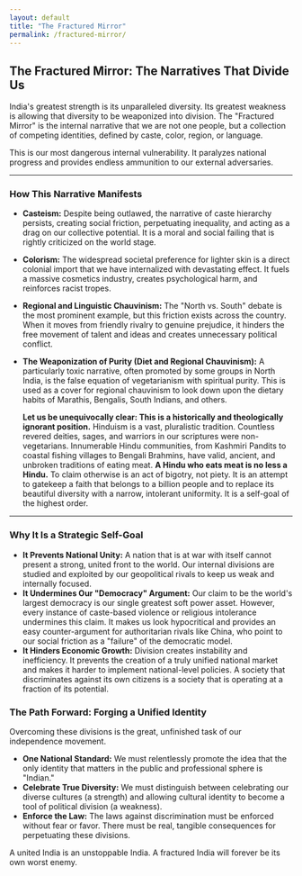 ```yaml
---
layout: default
title: "The Fractured Mirror"
permalink: /fractured-mirror/
---
```


## The Fractured Mirror: The Narratives That Divide Us

India's greatest strength is its unparalleled diversity. Its greatest weakness is allowing that diversity to be weaponized into division. The "Fractured Mirror" is the internal narrative that we are not one people, but a collection of competing identities, defined by caste, color, region, or language.

This is our most dangerous internal vulnerability. It paralyzes national progress and provides endless ammunition to our external adversaries.

---

### How This Narrative Manifests

*   **Casteism:** Despite being outlawed, the narrative of caste hierarchy persists, creating social friction, perpetuating inequality, and acting as a drag on our collective potential. It is a moral and social failing that is rightly criticized on the world stage.
*   **Colorism:** The widespread societal preference for lighter skin is a direct colonial import that we have internalized with devastating effect. It fuels a massive cosmetics industry, creates psychological harm, and reinforces racist tropes.
*   **Regional and Linguistic Chauvinism:** The "North vs. South" debate is the most prominent example, but this friction exists across the country. When it moves from friendly rivalry to genuine prejudice, it hinders the free movement of talent and ideas and creates unnecessary political conflict.

*   **The Weaponization of Purity (Diet and Regional Chauvinism):** A particularly toxic narrative, often promoted by some groups in North India, is the false equation of vegetarianism with spiritual purity. This is used as a cover for regional chauvinism to look down upon the dietary habits of Marathis, Bengalis, South Indians, and others.

    **Let us be unequivocally clear: This is a historically and theologically ignorant position.** Hinduism is a vast, pluralistic tradition. Countless revered deities, sages, and warriors in our scriptures were non-vegetarians. Innumerable Hindu communities, from Kashmiri Pandits to coastal fishing villages to Bengali Brahmins, have valid, ancient, and unbroken traditions of eating meat. **A Hindu who eats meat is no less a Hindu.** To claim otherwise is an act of bigotry, not piety. It is an attempt to gatekeep a faith that belongs to a billion people and to replace its beautiful diversity with a narrow, intolerant uniformity. It is a self-goal of the highest order.

---

### Why It Is a Strategic Self-Goal

*   **It Prevents National Unity:** A nation that is at war with itself cannot present a strong, united front to the world. Our internal divisions are studied and exploited by our geopolitical rivals to keep us weak and internally focused.
*   **It Undermines Our "Democracy" Argument:** Our claim to be the world's largest democracy is our single greatest soft power asset. However, every instance of caste-based violence or religious intolerance undermines this claim. It makes us look hypocritical and provides an easy counter-argument for authoritarian rivals like China, who point to our social friction as a "failure" of the democratic model.
*   **It Hinders Economic Growth:** Division creates instability and inefficiency. It prevents the creation of a truly unified national market and makes it harder to implement national-level policies. A society that discriminates against its own citizens is a society that is operating at a fraction of its potential.

### The Path Forward: Forging a Unified Identity

Overcoming these divisions is the great, unfinished task of our independence movement.

*   **One National Standard:** We must relentlessly promote the idea that the only identity that matters in the public and professional sphere is "Indian."
*   **Celebrate True Diversity:** We must distinguish between celebrating our diverse cultures (a strength) and allowing cultural identity to become a tool of political division (a weakness).
*   **Enforce the Law:** The laws against discrimination must be enforced without fear or favor. There must be real, tangible consequences for perpetuating these divisions.

A united India is an unstoppable India. A fractured India will forever be its own worst enemy.
